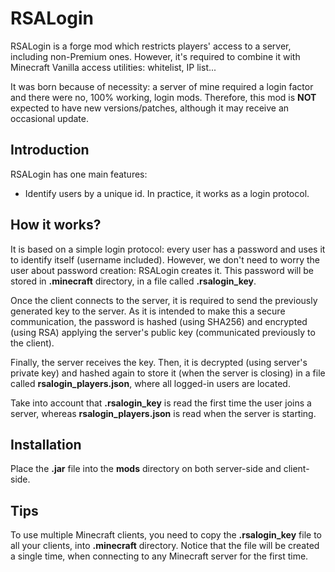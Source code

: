 # RSALogin
RSALogin is a forge mod which restricts players' access to a server, including non-Premium ones. However, it's required to combine it with Minecraft Vanilla access utilities: whitelist, IP list...

It was born because of necessity: a server of mine required a login factor and there were no, 100% working, login mods. Therefore, this mod is **NOT** expected to have new versions/patches, although it may receive an occasional update.

## Introduction
RSALogin has one main features:
* Identify users by a unique id. In practice, it works as a login protocol.

## How it works?
It is based on a simple login protocol: every user has a password and uses it to identify itself (username included). However, we don't need to worry the user about password creation: RSALogin creates it. This password will be stored in **.minecraft** directory, in a file called **.rsalogin_key**.

Once the client connects to the server, it is required to send the previously generated key to the server. As it is intended to make this a secure communication, the password is hashed (using SHA256) and encrypted (using RSA) applying the server's public key (communicated previously to the client).

Finally, the server receives the key. Then, it is decrypted (using server's private key) and hashed again to store it (when the server is closing) in a file called **rsalogin_players.json**, where all logged-in users are located.

Take into account that **.rsalogin_key** is read the first time the user joins a server, whereas **rsalogin_players.json** is read when the server is starting.

## Installation
Place the **.jar** file into the **mods** directory on both server-side and client-side.

## Tips
To use multiple Minecraft clients, you need to copy the **.rsalogin_key** file to all your clients, into **.minecraft** directory. Notice that the file will be created a single time, when connecting to any Minecraft server for the first time.
